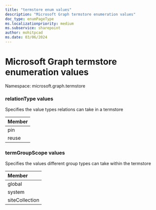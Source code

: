 ```yaml
---
title: "termstore enum values"
description: "Microsoft Graph termstore enumeration values"
doc_type: enumPageType
ms.localizationpriority: medium
ms.subservice: sharepoint
author: mohitpcad
ms.date: 03/06/2024
---
```


# Microsoft Graph termstore enumeration values

Namespace: microsoft.graph.termstore

### relationType values

Specifies the value types relations can take in a termstore

|Member|
|:---|
|pin|
|reuse|

### termGroupScope values

Specifies the values different group types can take within the termstore

|Member|
|:---|
|global|
|system|
|siteCollection|

<!--
{
  "type": "#page.annotation",
  "namespace": "microsoft.graph.termstore"
}
-->


